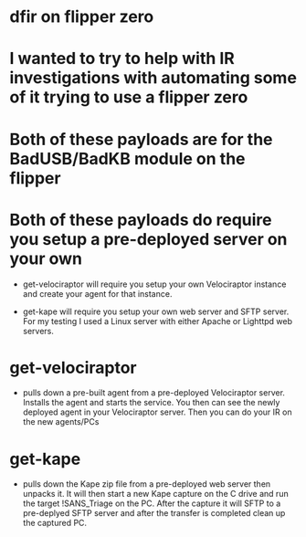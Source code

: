 # dfir on flipper zero
# I wanted to try to help with IR investigations with automating some of it trying to use a flipper zero

# Both of these payloads are for the BadUSB/BadKB module on the flipper
# Both of these payloads do require you setup a pre-deployed server on your own

- get-velociraptor will require you setup your own Velociraptor instance and create your agent for that instance.

- get-kape will require you setup your own web server and SFTP server.  For my testing I used a Linux server with either Apache or Lighttpd web servers.

# get-velociraptor #
- pulls down a pre-built agent from a pre-deployed Velociraptor server.  Installs the agent and starts the service.
You then can see the newly deployed agent in your Velociraptor server.  Then you can do your IR on the new agents/PCs

# get-kape #
- pulls down the Kape zip file from a pre-deployed web server then unpacks it.  It will then start a new Kape capture on the C drive 
and run the target !SANS_Triage on the PC.  After the capture it will SFTP to a pre-deplyed SFTP server and after the transfer is completed 
clean up the captured PC.

